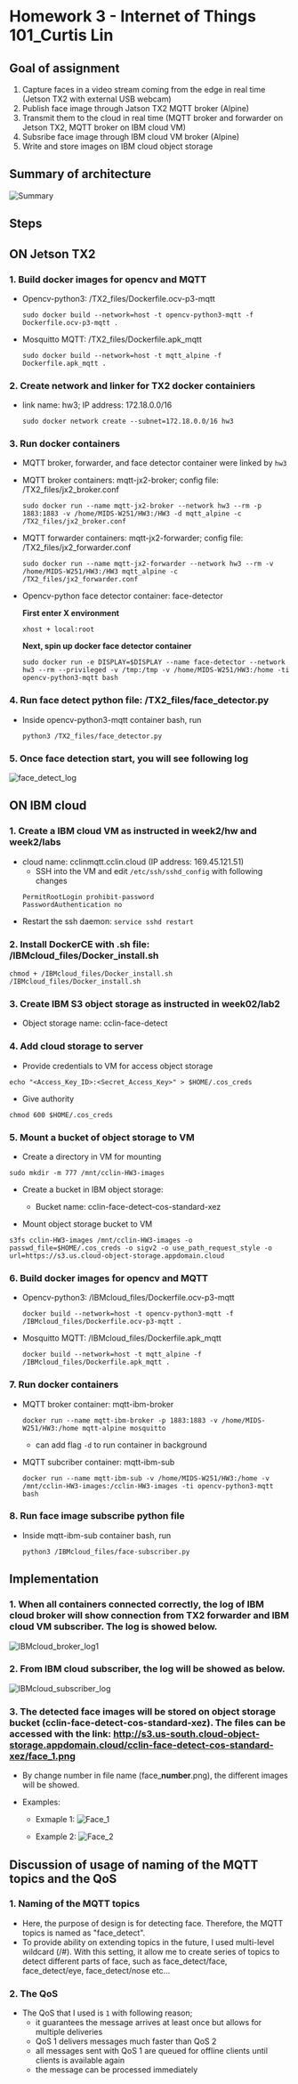 # Homework 3 - Internet of Things 101_Curtis Lin

## Goal of assignment
1. Capture faces in a video stream coming from the edge in real time (Jetson TX2 with external USB webcam)
2. Publish face image through Jatson TX2 MQTT broker (Alpine)
3. Transmit them to the cloud in real time (MQTT broker and forwarder on Jetson TX2, MQTT broker on IBM cloud VM)
4. Subsribe face image through IBM cloud VM broker (Alpine)
5. Write and store images on IBM cloud object storage

## Summary of architecture 
![Summary](Summary.png)

## 
## Steps 

## ON Jetson TX2  

### 1. Build docker images for opencv and MQTT
    
- Opencv-python3: /TX2_files/Dockerfile.ocv-p3-mqtt
    ```
    sudo docker build --network=host -t opencv-python3-mqtt -f Dockerfile.ocv-p3-mqtt .
    ```
- Mosquitto MQTT: /TX2_files/Dockerfile.apk_mqtt
    ```
    sudo docker build --network=host -t mqtt_alpine -f Dockerfile.apk_mqtt .
    ```
### 2. Create network and linker for TX2 docker containiers

- link name: hw3; IP address: 172.18.0.0/16 
    ```
    sudo docker network create --subnet=172.18.0.0/16 hw3
    ```

### 3. Run docker containers
- MQTT broker, forwarder, and face detector container were linked by `hw3`

- MQTT broker containers: mqtt-jx2-broker; config file: /TX2_files/jx2_broker.conf
    ```
    sudo docker run --name mqtt-jx2-broker --network hw3 --rm -p 1883:1883 -v /home/MIDS-W251/HW3:/HW3 -d mqtt_alpine -c /TX2_files/jx2_broker.conf
    ```
- MQTT forwarder containers: mqtt-jx2-forwarder; config file: /TX2_files/jx2_forwarder.conf
    ```
    sudo docker run --name mqtt-jx2-forwarder --network hw3 --rm -v /home/MIDS-W251/HW3:/HW3 mqtt_alpine -c /TX2_files/jx2_forwarder.conf
    ```
- Opencv-python face detector container: face-detector
    
    **First enter X environment**
    ```
    xhost + local:root
    ```
    **Next, spin up docker face detector container** 
    ```
    sudo docker run -e DISPLAY=$DISPLAY --name face-detector --network hw3 --rm --privileged -v /tmp:/tmp -v /home/MIDS-W251/HW3:/home -ti opencv-python3-mqtt bash  
    ```
### 4. Run face detect python file: /TX2_files/face_detector.py 

- Inside opencv-python3-mqtt container bash, run
    
    ```
    python3 /TX2_files/face_detector.py
    ```
### 5. Once face detection start, you will see following log

![face_detect_log](face_detect_log.png)


## ON IBM cloud

### 1. Create a IBM cloud VM as instructed in week2/hw and week2/labs
- cloud name: cclinmqtt.cclin.cloud (IP address: 169.45.121.51)
    - SSH into the VM and edit `/etc/ssh/sshd_config` with following changes
    ```
    PermitRootLogin prohibit-password
    PasswordAuthentication no
    ```
- Restart the ssh daemon: `service sshd restart`

### 2. Install DockerCE with .sh file: /IBMcloud_files/Docker_install.sh

```
chmod + /IBMcloud_files/Docker_install.sh
/IBMcloud_files/Docker_install.sh
```

### 3. Create IBM S3 object storage as instructed in week02/lab2
- Object storage name: cclin-face-detect

### 4. Add cloud storage to server
- Provide credentials to VM for access object storage
```
echo "<Access_Key_ID>:<Secret_Access_Key>" > $HOME/.cos_creds
```
- Give authority
```
chmod 600 $HOME/.cos_creds
```

### 5. Mount a bucket of object storage to VM 
- Create a directory in VM for mounting
```
sudo mkdir -m 777 /mnt/cclin-HW3-images 
```
- Create a bucket in IBM object storage:
    - Bucket name: cclin-face-detect-cos-standard-xez

- Mount object storage bucket to VM
```
s3fs cclin-HW3-images /mnt/cclin-HW3-images -o passwd_file=$HOME/.cos_creds -o sigv2 -o use_path_request_style -o url=https://s3.us.cloud-object-storage.appdomain.cloud
```

### 6. Build docker images for opencv and MQTT
    
- Opencv-python3: /IBMcloud_files/Dockerfile.ocv-p3-mqtt
    ```
    docker build --network=host -t opencv-python3-mqtt -f /IBMcloud_files/Dockerfile.ocv-p3-mqtt .
    ```
- Mosquitto MQTT: /IBMcloud_files/Dockerfile.apk_mqtt
    ```
    docker build --network=host -t mqtt_alpine -f /IBMcloud_files/Dockerfile.apk_mqtt .

### 7. Run docker containers

- MQTT broker container: mqtt-ibm-broker
    
    ```
    docker run --name mqtt-ibm-broker -p 1883:1883 -v /home/MIDS-W251/HW3:/home mqtt-alpine mosquitto
    ```
    - can add flag `-d` to run container in background

- MQTT subcriber container: mqtt-ibm-sub

    ```
    docker run --name mqtt-ibm-sub -v /home/MIDS-W251/HW3:/home -v /mnt/cclin-HW3-images:/cclin-HW3-images -ti opencv-python3-mqtt bash
    ```

### 8. Run face image subscribe python file

- Inside mqtt-ibm-sub container bash, run 
    ```
    python3 /IBMcloud_files/face-subscriber.py
    ```


## 
## Implementation

### 1. When all containers connected correctly, the log of IBM cloud broker will show connection from TX2 forwarder and IBM cloud VM subscriber. The log is showed below.
![IBMcloud_broker_log1](IBMcloud_broker_log1.png)

### 2. From IBM cloud subscriber, the log will be showed as below. 
![IBMcloud_subscriber_log](IBMcloud_subscriber_log.png)

### 3. The detected face images will be stored on object storage bucket (cclin-face-detect-cos-standard-xez). The files can be accessed with the link: http://s3.us-south.cloud-object-storage.appdomain.cloud/cclin-face-detect-cos-standard-xez/face_1.png

- By change number in file name (face_**number**.png), the different images will be showed. 

- Examples:
    - Exmaple 1:
    ![Face_1](http://s3.us-south.cloud-object-storage.appdomain.cloud/cclin-face-detect-cos-standard-xez/face_1.png)

    - Example 2:
    ![Face_2](http://s3.us-south.cloud-object-storage.appdomain.cloud/cclin-face-detect-cos-standard-xez/face_2.png)


## 
## Discussion of usage of naming of the MQTT topics and the QoS 

### 1. Naming of the MQTT topics
- Here, the purpose of design is for detecting face. Therefore, the MQTT topics is named as "face_detect". 
- To provide ability on extending topics in the future, I used multi-level wildcard (/#). With this setting, it allow me to create series of topics to detect different parts of face, such as face_detect/face, face_detect/eye, face_detect/nose etc...

### 2. The QoS
- The QoS that I used is `1` with following reason;
    - it guarantees the message arrives at least once but allows for multiple deliveries
    - QoS 1 delivers messages much faster than QoS 2
    - all messages sent with QoS 1 are queued for offline clients until clients is available again
    - the message can be processed immediately
